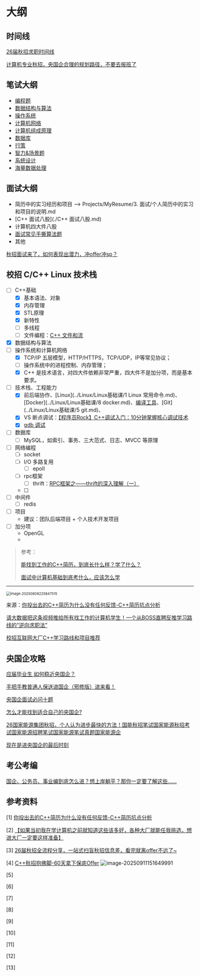 # 大纲



## 时间线

[26届秋招求职时间线](https://www.bilibili.com/video/BV1AaKWz3ER5?spm_id_from=333.1245.0.0)

[计算机专业秋招，央国企合理的规划路径，不要去报班了](https://www.bilibili.com/video/BV1wi421U7E8?spm_id_from=333.1245.0.0)



## 笔试大纲

*   [编程题](./编程题/index.md)
*   [数据结构与算法](./数据结构与算法.md)
*   [操作系统](./操作系统.md)
*   [计算机网络](./计算机网络.md)
*   [计算机组成原理](./计算机组成原理.md)
*   [数据库](./数据库.md)
*   [行策](./行策.md)
*   [智力&场景题](./智力&场景题.md)
*   [系统设计](./系统设计.md)
*   [海量数据处理](./海量数据处理.md)



## 面试大纲

*   简历中的实习经历和项目 --> Projects/MyResume/3. 面试/个人简历中的实习和项目的说明.md
*   [C++ 面试八股](./C++ 面试八股.md)
*   计算机四大件八股
*   [面试常见手撕算法题](./面试常见手撕算法题.md)
*   其他

[秋招面试来了，如何表现出潜力，冲offer冲sp？](https://www.bilibili.com/video/BV1gGp3zWEhu?spm_id_from=333.1245.0.0)



## 校招 C/C++ Linux 技术栈

-   [ ] C++基础
    -   [x] 基本语法、对象
    -   [x] 内存管理
    -   [x] STL原理
    -   [x] 新特性
    -   [ ] 多线程
    -   [ ] 文件编程：[C++ 文件和流](https://www.runoob.com/cplusplus/cpp-files-streams.html)
-   [x] 数据结构与算法
-   [ ] 操作系统和计算机网络
    -   [x] TCP/IP 五层模型，HTTP/HTTPS，TCP/UDP，IP等常见协议；
    -   [ ] 操作系统中的进程控制、内存管理；
    -   [x] C++ 是技术语言，对四大件依赖非常严重，四大件不是加分项，而是基本要求。
-   [ ] 技术栈、工程能力
    -   [x] 前后端协作、[Linux](../Linux/Linux基础课/1 Linux 常用命令.md)、[Docker](../Linux/Linux基础课/8 docker.md)、[编译工具](../Projects/CMake.md)、[Git](../Linux/Linux基础课/5 git.md)、
    -   [x] VS 断点调试：[【程序员Rock】C++调试入门：10分钟掌握核心调试技术](https://www.bilibili.com/video/BV1zkgUz5Et2?spm_id_from=333.1245.0.0)
    -   [x] [gdb 调试](../Linux/GDB.md)
-   [ ] 数据库
    -   [ ] MySQL，如索引、事务、三大范式、日志、MVCC 等原理

-   [ ] 网络编程
    -   [ ] socket
    -   [ ] I/O 多路复用
        -   [ ] epoll
    -   [ ] rpc框架
        -   [ ] thrift：[RPC框架之——thrift的深入理解（一）](https://juejin.cn/post/7204349756621504572)
    -   [ ] 
    
-   [ ] 中间件
    -   [ ] redis

-   [ ] 项目
    *   建议：团队后端项目 + 个人技术开发项目
-   [ ] 加分项
    *   OpenGL
    *   


>   参考：
>
>   [能找到工作的C++简历，到底长什么样？学了什么？](https://www.bilibili.com/video/BV1WQNzzUEv6?spm_id_from=333.1245.0.0)
>
>   [面试中计算机基础到底考什么，应该怎么学](https://www.bilibili.com/video/BV1oS9qYkEm9?spm_id_from=333.1245.0.0)

---



<img src="https://amonologue-image-bed.oss-cn-chengdu.aliyuncs.com/2025/202508082259951.png" alt="image-20250808225847515" style="zoom: 67%;" />

来源：[你投出去的C++简历为什么没有任何反馈-C++简历坑点分析](https://www.bilibili.com/video/BV1BdMgzPEqa?spm_id_from=333.1245.0.0)





[请大数据把这条视频推给所有找工作的计算机学生！一个从BOSS直聘反推学习路线的“逆向求职法”](https://www.bilibili.com/video/BV1g2TczxEEi?spm_id_from=333.1245.0.0)

[校招互联网大厂C++学习路线和项目推荐](https://www.bilibili.com/video/BV1attpz6Eid?spm_id_from=333.1245.0.0)



## 央国企攻略

[应届毕业生 如何稳近央国企？](https://www.bilibili.com/video/BV1hUYXzKEpM?spm_id_from=333.1245.0.0)

[手把手教普通人保送进国企（邪修版）进来看！](https://www.bilibili.com/video/BV1DbtFz6EyA?spm_id_from=333.1245.0.0)

[央国企面试必问十题](https://www.bilibili.com/video/BV1cbtYzDEqu?spm_id_from=333.1245.0.0)

[怎么才能找到适合自己的央国企?](https://www.bilibili.com/video/BV1Zfa4zzESZ?spm_id_from=333.1245.0.0)

[26国家能源集团秋招，个人认为进步最快的方法！国能秋招笔试国家能源秋招考试国家能源招聘笔试国家能源笔试真题国家能源企](https://www.bilibili.com/video/BV1RmaNzqEs1?spm_id_from=333.1245.0.0)

[现在是进央国企的最后时刻](https://www.bilibili.com/video/BV1jspqz3EH5?spm_id_from=333.1245.0.0)





## 考公考编

[国企、公务员、事业编到底怎么进？想上岸躺平？那你一定要了解这些……](https://www.bilibili.com/video/BV19XazzwE3W?spm_id_from=333.1245.0.0)



## 参考资料

[1] [你投出去的C++简历为什么没有任何反馈-C++简历坑点分析](https://www.bilibili.com/video/BV1BdMgzPEqa?spm_id_from=333.1245.0.0)

[2] [【如果当初我在学计算机之前就知道这些该多好，各种大厂就能任我挑选，想进大厂一定要这样准备】](https://www.bilibili.com/video/BV19T3XzmEa4/?share_source=copy_web&vd_source=b5ed364998fc1b958c57abd6dbda38e3)

[3] [26届秋招全流程分享，一站式扫盲秋招信息差，看完就离offer不远了~](https://www.bilibili.com/video/BV173Y4ziEMR?spm_id_from=333.1245.0.0)

[4] [C++秋招抱佛脚-60天拿下保底Offer](https://www.bilibili.com/video/BV13nYPzwER2?spm_id_from=333.1245.0.0)
![image-20250911151649991](https://amonologue-image-bed.oss-cn-chengdu.aliyuncs.com/2025/202509111517159.png)

[5] 

[6] 

[7] 

[8] 

[9] 

[10] 

[11] 

[12] 

[13] 

